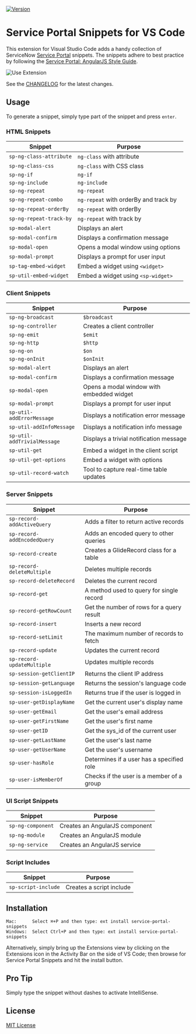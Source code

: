 [![Version](https://vsmarketplacebadge.apphb.com/version/stevengregory.service-portal-snippets.svg)](https://marketplace.visualstudio.com/items?itemName=stevengregory.service-portal-snippets)

# Service Portal Snippets for VS Code

This extension for Visual Studio Code adds a handy collection of ServiceNow [Service Portal](https://docs.servicenow.com/bundle/orlando-servicenow-platform/page/build/service-portal/concept/c_ServicePortal.html) snippets. The snippets adhere to best practice by following the [Service Portal: AngularJS Style Guide](https://github.com/platform-experience/serviceportal-best-practice).

![Use Extension](images/use-extension.gif)

See the [CHANGELOG](CHANGELOG.md) for the latest changes.

## Usage

To generate a snippet, simply type part of the snippet and press `enter`.

### HTML Snippets

| Snippet                 | Purpose                               |
| ----------------------- | ------------------------------------- |
| `sp-ng-class-attribute` | `ng-class` with attribute             |
| `sp-ng-class-css`       | `ng-class` with CSS class             |
| `sp-ng-if`              | `ng-if`                               |
| `sp-ng-include`         | `ng-include`                          |
| `sp-ng-repeat`          | `ng-repeat`                           |
| `sp-ng-repeat-combo`    | `ng-repeat` with orderBy and track by |
| `sp-ng-repeat-orderBy`  | `ng-repeat` with orderBy              |
| `sp-ng-repeat-track-by` | `ng-repeat` with track by             |
| `sp-modal-alert`        | Displays an alert                     |
| `sp-modal-confirm`      | Displays a confirmation message       |
| `sp-modal-open`         | Opens a modal window using options    |
| `sp-modal-prompt`       | Displays a prompt for user input      |
| `sp-tag-embed-widget`   | Embed a widget using `<widget>`       |
| `sp-util-embed-widget`  | Embed a widget using `<sp-widget>`    |

### Client Snippets

| Snippet                     | Purpose                                   |
| --------------------------- | ----------------------------------------- |
| `sp-ng-broadcast`           | `$broadcast`                              |
| `sp-ng-controller`          | Creates a client controller               |
| `sp-ng-emit`                | `$emit`                                   |
| `sp-ng-http`                | `$http`                                   |
| `sp-ng-on`                  | `$on`                                     |
| `sp-ng-onInit`              | `$onInit`                                 |
| `sp-modal-alert`            | Displays an alert                         |
| `sp-modal-confirm`          | Displays a confirmation message           |
| `sp-modal-open`             | Opens a modal window with embedded widget |
| `sp-modal-prompt`           | Displays a prompt for user input          |
| `sp-util-addErrorMessage`   | Displays a notification error message     |
| `sp-util-addInfoMessage`    | Displays a notification info message      |
| `sp-util-addTrivialMessage` | Displays a trivial notification message   |
| `sp-util-get`               | Embed a widget in the client script       |
| `sp-util-get-options`       | Embed a widget with options               |
| `sp-util-record-watch`      | Tool to capture real-time table updates   |

### Server Snippets

| Snippet                     | Purpose                                   |
| --------------------------- | ----------------------------------------- |
| `sp-record-addActiveQuery`  | Adds a filter to return active records    |
| `sp-record-addEncodedQuery` | Adds an encoded query to other queries    |
| `sp-record-create`          | Creates a GlideRecord class for a table   |
| `sp-record-deleteMultiple`  | Deletes multiple records                  |
| `sp-record-deleteRecord`    | Deletes the current record                |
| `sp-record-get`             | A method used to query for single record  |
| `sp-record-getRowCount`     | Get the number of rows for a query result |
| `sp-record-insert`          | Inserts a new record                      |
| `sp-record-setLimit`        | The maximum number of records to fetch    |
| `sp-record-update`          | Updates the current record                |
| `sp-record-updateMultiple`  | Updates multiple records                  |
| `sp-session-getClientIP`    | Returns the client IP address             |
| `sp-session-getLanguage`    | Returns the session's language code       |
| `sp-session-isLoggedIn`     | Returns true if the user is logged in     |
| `sp-user-getDisplayName`    | Get the current user's display name       |
| `sp-user-getEmail`          | Get the user's email address              |
| `sp-user-getFirstName`      | Get the user's first name                 |
| `sp-user-getID`             | Get the sys_id of the current user        |
| `sp-user-getLastName`       | Get the user's last name                  |
| `sp-user-getUserName`       | Get the user's username                   |
| `sp-user-hasRole`           | Determines if a user has a specified role |
| `sp-user-isMemberOf`        | Checks if the user is a member of a group |

### UI Script Snippets

| Snippet           | Purpose                        |
| ----------------- | ------------------------------ |
| `sp-ng-component` | Creates an AngularJS component |
| `sp-ng-module`    | Creates an AngularJS module    |
| `sp-ng-service`   | Creates an AngularJS service   |

### Script Includes

| Snippet             | Purpose                  |
| ------------------- | ------------------------ |
| `sp-script-include` | Creates a script include |

## Installation

```
Mac:      Select ⌘+P and then type: ext install service-portal-snippets
Windows:  Select Ctrl+P and then type: ext install service-portal-snippets
```

Alternatively, simply bring up the Extensions view by clicking on the Extensions icon in the Activity Bar on the side of VS Code; then browse for Service Portal Snippets and hit the install button.

## Pro Tip

Simply type the snippet without dashes to activate IntelliSense.

## License

[MIT License](LICENSE)
